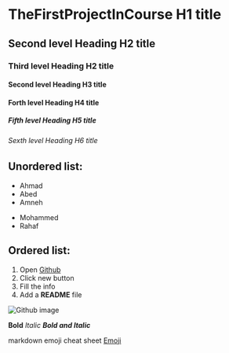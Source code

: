 # TheFirstProjectInCourse H1 title
## Second level Heading H2 title
### Third level Heading H2 title
#### Second level Heading H3 title
#### Forth level Heading H4 title
##### Fifth level Heading H5 title
###### Sexth level Heading H6 title

## Unordered list:
- Ahmad
- Abed
- Amneh
* Mohammed
* Rahaf

## Ordered list:
1. Open [Github](https://github.com)
2. Click new button
3. Fill the info
4. Add a **README** file

![Github image](https://github.githubassets.com/images/modules/logos_page/GitHub-Mark.png)


**Bold**
*Italic*
***Bold and Italic***

markdown emoji cheat sheet [Emoji](https://gist.github.com/rxaviers/7360908)
